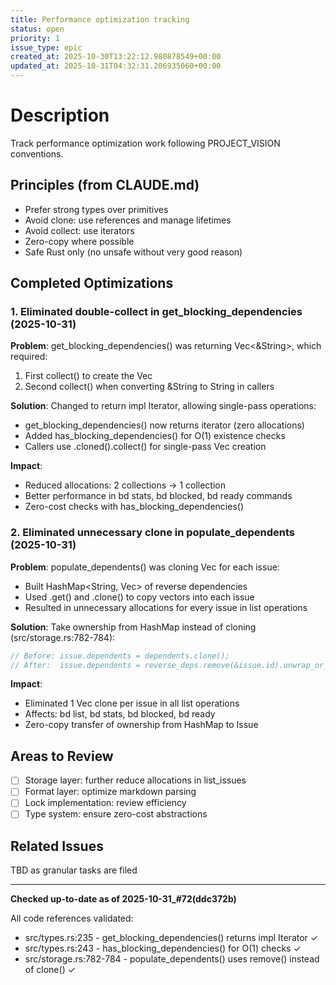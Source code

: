 ```yaml
---
title: Performance optimization tracking
status: open
priority: 1
issue_type: epic
created_at: 2025-10-30T13:22:12.980878549+00:00
updated_at: 2025-10-31T04:32:31.206935060+00:00
---
```


# Description

Track performance optimization work following PROJECT_VISION conventions.

## Principles (from CLAUDE.md)
- Prefer strong types over primitives
- Avoid clone: use references and manage lifetimes
- Avoid collect: use iterators
- Zero-copy where possible
- Safe Rust only (no unsafe without very good reason)

## Completed Optimizations

### 1. Eliminated double-collect in get_blocking_dependencies (2025-10-31)
**Problem**: get_blocking_dependencies() was returning Vec<&String>, which required:
1. First collect() to create the Vec
2. Second collect() when converting &String to String in callers

**Solution**: Changed to return impl Iterator, allowing single-pass operations:
- get_blocking_dependencies() now returns iterator (zero allocations)
- Added has_blocking_dependencies() for O(1) existence checks
- Callers use .cloned().collect() for single-pass Vec creation

**Impact**:
- Reduced allocations: 2 collections → 1 collection
- Better performance in bd stats, bd blocked, bd ready commands
- Zero-cost checks with has_blocking_dependencies()

### 2. Eliminated unnecessary clone in populate_dependents (2025-10-31)
**Problem**: populate_dependents() was cloning Vec<Dependency> for each issue:
- Built HashMap<String, Vec<Dependency>> of reverse dependencies
- Used .get() and .clone() to copy vectors into each issue
- Resulted in unnecessary allocations for every issue in list operations

**Solution**: Take ownership from HashMap instead of cloning (src/storage.rs:782-784):
```rust
// Before: issue.dependents = dependents.clone();
// After:  issue.dependents = reverse_deps.remove(&issue.id).unwrap_or_default();
```

**Impact**:
- Eliminated 1 Vec clone per issue in all list operations
- Affects: bd list, bd stats, bd blocked, bd ready
- Zero-copy transfer of ownership from HashMap to Issue

## Areas to Review
- [ ] Storage layer: further reduce allocations in list_issues
- [ ] Format layer: optimize markdown parsing
- [ ] Lock implementation: review efficiency
- [ ] Type system: ensure zero-cost abstractions

## Related Issues
TBD as granular tasks are filed

---

**Checked up-to-date as of 2025-10-31_#72(ddc372b)**

All code references validated:
- src/types.rs:235 - get_blocking_dependencies() returns impl Iterator ✓
- src/types.rs:243 - has_blocking_dependencies() for O(1) checks ✓
- src/storage.rs:782-784 - populate_dependents() uses remove() instead of clone() ✓
